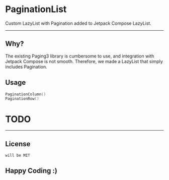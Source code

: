 # PaginationList

Custom LazyList with Pagination added to Jetpack Compose LazyList.

---

## Why?

The existing Paging3 library is cumbersome to use, and integration with Jetpack Compose is not smooth. Therefore, we made a LazyList that simply includes Pagination.

## Usage

```kotlin
PaginationColumn()
PaginationRow()
```

# TODO

---

## License

```
will be MIT
```

## Happy Coding :)

